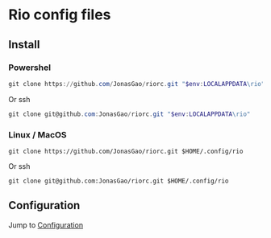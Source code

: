 # Rio config files

## Install

### Powershel

```powershell
git clone https://github.com/JonasGao/riorc.git "$env:LOCALAPPDATA\rio"
```

Or ssh

```powershell
git clone git@github.com:JonasGao/riorc.git "$env:LOCALAPPDATA\rio"
```

### Linux / MacOS

```shell
git clone https://github.com/JonasGao/riorc.git $HOME/.config/rio
```

Or ssh

```shell
git clone git@github.com:JonasGao/riorc.git $HOME/.config/rio
```
## Configuration

Jump to [Configuration](https://raphamorim.io/rio/docs/next/configuration-file/)
